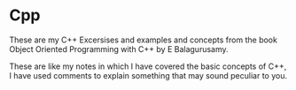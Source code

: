 # Cpp

These are my C++ Excersises and examples and concepts from the book Object Oriented Programming with C++ by E Balagurusamy.

These are like my notes in which I have covered the basic concepts of C++, I have used comments to explain something that may sound peculiar to you. 
